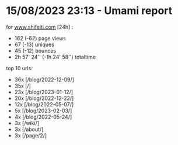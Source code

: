 # 15/08/2023 23:13 - Umami report
for www.shifeiti.com [24h] :

 - 162 (-62) page views
 - 67 (-13) uniques
 - 45 (-12) bounces
 - 2h 57' 24'' (-1h 24' 58'') totaltime


top 10 urls:
 - 36x [/blog/2022-12-09/]
 - 35x [/]
 - 23x [/blog/2023-01-12/]
 - 20x [/blog/2022-12-22/]
 - 12x [/blog/2022-05-07/]
 - 5x [/blog/2023-02-03/]
 - 4x [/blog/2022-05-24/]
 - 3x [/wiki/]
 - 3x [/about/]
 - 3x [/page/2/]


